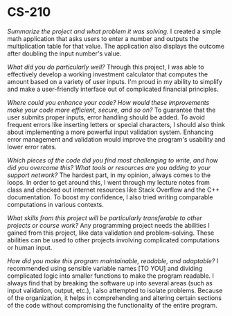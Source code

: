 # CS-210
_Summarize the project and what problem it was solving._
I created a simple math application that asks users to enter a number and outputs the multiplication table for that value. The application also displays the outcome after doubling the input number's value.

_What did you do particularly well?_
Through this project, I was able to effectively develop a working investment calculator that computes the amount based on a variety of user inputs. I'm proud in my ability to simplify and make a user-friendly interface out of complicated financial principles.

_Where could you enhance your code? How would these improvements make your code more efficient, secure, and so on?_
To guarantee that the user submits proper inputs, error handling should be added. To avoid frequent errors like inserting letters or special characters, I should also think about implementing a more powerful input validation system. Enhancing error management and validation would improve the program's usability and lower error rates.

_Which pieces of the code did you find most challenging to write, and how did you overcome this? What tools or resources are you adding to your support network?_
The hardest part, in my opinion, always comes to the loops. In order to get around this, I went through my lecture notes from class and checked out internet resources like Stack Overflow and the C++ documentation. To boost my confidence, I also tried writing comparable computations in various contexts.

_What skills from this project will be particularly transferable to other projects or course work?_
Any programming project needs the abilities I gained from this project, like data validation and problem-solving. These abilities can be used to other projects involving complicated computations or human input.

_How did you make this program maintainable, readable, and adaptable?_
I recommended using sensible variable names [TO YOU] and dividing complicated logic into smaller functions to make the program readable. I always find that by breaking the software up into several areas (such as input validation, output, etc.), I also attempted to isolate problems. Because of the organization, it helps in comprehending and altering certain sections of the code without compromising the functionality of the entire program.
